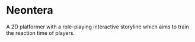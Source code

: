 # Neontera
 A 2D platformer with a role-playing interactive storyline which aims to train the reaction time of players.
